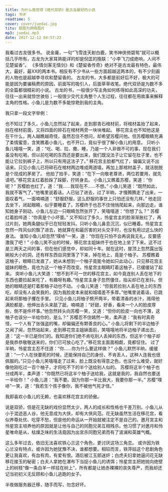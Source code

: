 ```yaml
---
title: 为什么我觉得《绝代双骄》是古龙最好的小说
tags: 书评
readtime: 5
cover: cover/juedai.jpg
titu: 题图为网络图片
mp3: juedai.mp3
date: 2017-12-12 04:57:23
---
```

我看过古龙很多书。
说金庸，一句“飞雪连天射白鹿，笑书神侠倚碧鸳”就可以概括几乎所有，古龙为大家耳熟能详的却是倪匡的挽联：“小李飞刀成绝响，人间不见楚留香”。
《多情剑客无情剑》和《楚留香传奇》绝对不是古龙最有特色，最伟大，最好，最XX的两本书。相反有不少书从一些方面超越这两本的，有不少刻画的人物也是超越李寻欢和楚留香的。
古龙的书，大多都是前好后不好，极大的可能是因为要骗稿费的原因，前面写的吸引人，后面草草收笔。绝代双骄是为数不多的全篇都很精彩的小说。
古龙的书，一般很少写主角如何练得如此高深的功夫，往往一出来就惊世骇俗；一般很少交代主角整个人生过程，往往都在用故事来解释主角的性格。小鱼儿是为数不多能惊艳到我的主角。

我只拿一段文字举例：
> 
也不知过了多久，小鱼儿忽然站了起来，走到那青石棺材前，将棺材盖抬了起来，挡在棺材前面，又将四面的碎石在棺材两旁一块块堆起。
移花宫主也不知他这是在干什么，两人越瞧越奇怪，虽然忍住不想问，却希望苏樱问他。但苏樱眼睛充满了柔情蜜意，含笑瞧着小鱼儿，也不开口，竟似乎很了解小鱼儿的用意。
只听小鱼儿嘻嘻一笑，道：“吃、喝、拉、撒、睡，乃是一个人非做不可的事，现在我们虽没有吃喝，但以前吃喝的东西还是要出来，我们既没法子让它留在肚子里，也不能让它拉到裤子上，所以只有用这法子了。”
移花宫主脸都气红了，偏偏又说不出话来。只见小鱼儿已将碎石在棺材两边堆成两道墙，再加上那棺材盖子，就活脱脱是个现成的茅房了。
他拍了拍手，笑道：“在下一向敬老尊贤，两位若要用，就先请吧。”移花宫主红着脸跺了跺脚，拧转身去。
小鱼儿又瞧着苏樱，笑道：“你呢？”
苏樱脸也红了，道：“我……我现在不……不想。”
小鱼儿笑道：“既然如此，我就不客气了。”他嘴里说着话，人已钻了进去，过了半晌，才慢腾腾走了出来，一面叹着气，一面喃喃道：“舒服舒服，这么舒服的事世上只怕还没有几样。”
他走回去坐下，闭起眼睛，似乎要睡着了。苏樱终于也忍不住悄悄爬起来，向那边走。谁知她身子刚动，小鱼儿左边一只眼睛忽然张开了，笑嘻嘻道：“你想了么？”
苏樱红着脸啐道：“你真是个小坏蛋。”
又不知过了多久，怜星宫主的脸渐渐胀红了，再过片刻，她两条腿似乎已在轻轻发抖。只听小鱼儿鼻息沉沉，似已睡着。怜星宫主忽然一阵风似的飘了进去，她就算在和最厉害的对头交手时，也没有用过这么快的身法。
谁知小鱼儿却忽然“噗哧”一笑，道：“你现在只怕不会再说我无礼，反要感激我了吧！”
小鱼儿笑不出的时候，移花宫主姐妹终于也在地上坐了下来。这不过是三两天之间的事，但在他们感觉中，却如同十年。就在这时，屋顶上忽然露出饭碗般大小的洞，还有样东西自洞里落了下来，掉在地上，竟是个柚子。
苏樱瞧着这柚子，眼睛已发直了，她从未想到一个柚子竟能令她如只此动心，只见移花宫主姐妹的眼色，竟也为这一个柚子而改变。怜星宫主眼睛盯着这柚子，已缓缓站了起来。
突听小鱼儿大笑道：“想不到不可一世的移花宫主，如今竟连别人丢在地下的东西也要捡起来吃了，有趣呀有趣。”怜星宫主身子忽然僵住，指尖却已在发抖。但她的眼睛还是盯着那柚子动也不动。
小鱼儿笑道：“但我若捡别人丢在地上的东西吃，却没有人会笑我的，因为我脸皮本来就和城墙差不多厚。”他嘴里说着话，已跳起来将那柚子攫在手里。
只见小鱼儿将柚子劈开两半，带着清香的水汁，溅得他满脸都是，他伸出舌头来舐了舐，喃喃道：“好甜，好香，看来一个人的脸皮厚些，倒不是件坏事。”他忽然转头向苏樱一笑，又道：“但你的脸皮一向也不薄，这柚子也该分一半给你的，是么？”
苏樱忍不住嫣然一笑，柔声道：“我有时真奇怪，一个人有了张强盗的嘴，却偏偏还有颗善良的心。”
小鱼儿将剩下的半边柚子又闻了闻，忽然站起来，走到移花宫主姐妹面前，笑嘻嘻地将半边柚子递出去，道：“这一半已是你们的。我知道你们绝不肯吃别人丢掉的东西，但这半个柚子却是我恭恭敬敬送来的，你们已可放心吃了。”移花宫主面面相觑，竟都怔住。
过了半晌，怜星宫主忍不住道：“你……你为什么要这样做？”
小鱼儿默然半晌，缓缓道：“一个人在快要死的时候，还能保持自己的身份，不肯丢人，这种人连我也很佩服的。”只见小鱼儿笑嘻嘻走了过来，脸上既没有得意之色，也没什么难受，就好像他刚吃过一百个柚子，才将吃不下的半个送给别人似的。
苏樱将这半个柚子也分成两半，柔声道：“你既然已将这半个柚子送给我，这就是我的，我自然也要送一半给你！”
小鱼儿道：“我不要。因为你那一半比我大，我要你那一半。”
苏樱“噗哧”一笑，道：“我若生个孩子像你，我不被他气死才怪。”

我即喜欢小鱼儿的无赖，也喜欢移花宫主的骄傲。

说是双骄，但是花无缺的戏份显然太少，两人的成长和性格也千差万别。小鱼儿从小于混迹恶人谷，他无意成为大侠，却有大侠风范。花无缺虽然生活在移花宫，看似养尊处优、吃穿不愁，但是他的命运从一开始就被注定不是自己的。邀月宮主和怜星宫主培养他的原因就是让他与自己的同胞兄弟互相残杀。他习惯了对邀月和怜星唯命是从，枯燥乏味的生活竟因为出宮杀同胞兄弟而有了波澜和英雄气概。

这么多年过去，依旧无法喜欢铁心兰这个角色，更讨厌这场三角恋。
或许因为铁心兰没有特点，或许因为她犹豫不决，谁都想要。相较而言，铁萍姑这个悲剧角色更让我喜欢，有血有肉，有爱有恨。酒后被江玉郎迷奸；白虎夫妇拿她逼问花无缺移花接玉的秘密；白夫人拿她在瀑布下当捉小鱼儿的诱饵；怜星宫主把她抛向绝壁上的树枝“像一条白羊一样挂在树上”，所有都是让她赤裸裸的丧失尊严，而我却还记当初初义无反顾和小鱼儿逃跑的女子。

半夜做服务器迁移，随手而写，勿念好坏。